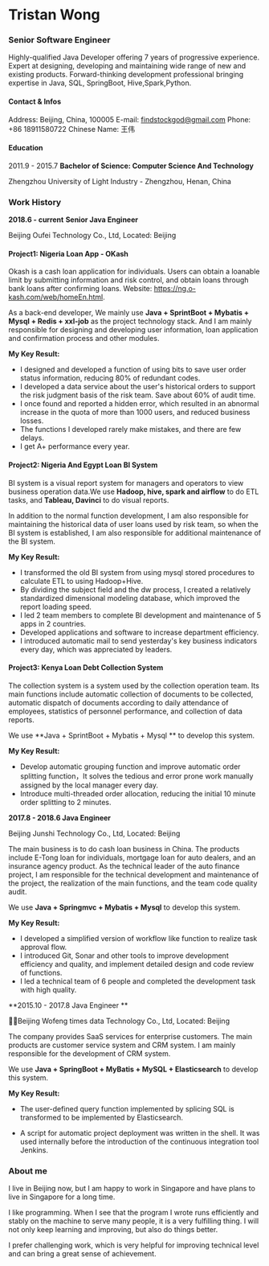 # Tristan Wong

### Senior Software Engineer 

Highly-qualified Java Developer offering 7 years of progressive experience. Expert at designing, developing and maintaining wide range of new and existing products. Forward-thinking development professional bringing expertise in Java, SQL, SpringBoot, Hive,Spark,Python.

#### Contact & Infos

Address: Beijing, China,  100005		E-mail: findstockgod@gmail.com	 		Phone: +86 18911580722       Chinese Name:  王伟

#### Education

2011.9 - 2015.7  **Bachelor of Science: Computer Science And Technology**  

Zhengzhou University of Light Industry - Zhengzhou, Henan, China



### Work History

**2018.6 - current**    **Senior Java Engineer**  

Beijing Oufei Technology Co., Ltd,      Located: Beijing

#### Project1: Nigeria Loan App - OKash

Okash is a cash loan application for individuals. Users can obtain a loanable limit by submitting information and risk control, and obtain loans through bank loans after confirming loans.  Website: https://ng.o-kash.com/web/homeEn.html.

As a back-end developer, We mainly use  **Java + SprintBoot + Mybatis + Mysql + Redis + xxl-job** as the project technology stack. And I am mainly responsible for designing and developing user information, loan application and confirmation process and other modules.

**My Key Result:**

* I designed and developed a function of using bits to save user order status information, reducing 80% of redundant codes.
* I developed a data service about the user's historical orders to support the risk judgment basis of the risk team. Save about 60% of audit time.
* I once found and reported a hidden error, which resulted in an abnormal increase in the quota of more than 1000 users,  and reduced business losses.
* The functions I developed rarely make mistakes, and there are few delays.
* I get A+ performance every year.



#### Project2: Nigeria And Egypt Loan BI System

BI system is a visual report system for managers and operators to view business operation data.We use **Hadoop, hive, spark and airflow** to do ETL tasks, and **Tableau, Davinci** to do visual reports.

In addition to the normal function development, I am also responsible for maintaining the historical data of user loans used by risk team, so when the BI system is established, I am also responsible for additional maintenance of the BI system.

**My Key Result:**

* I transformed the old BI system from using mysql stored procedures to calculate ETL to using Hadoop+Hive.  
* By dividing the subject field and the dw process, I created a relatively standardized dimensional modeling database, which improved the report loading speed.
* I led 2 team members to complete BI development and maintenance of 5 apps in 2 countries.
* Developed applications and software to increase department efficiency.
* I introduced automatic mail to send yesterday's key business indicators every day, which was appreciated by leaders.



#### Project3: Kenya Loan Debt Collection System

The collection system is a system used by the collection operation team. Its main functions include automatic collection of documents to be collected, automatic dispatch of documents according to daily attendance of employees, statistics of personnel performance, and collection of data reports.

We use **Java + SprintBoot + Mybatis + Mysql  ** to develop this system.

**My Key Result:**

* Develop automatic grouping function and improve automatic order splitting function，It solves the tedious and error prone work manually assigned by the local manager every day.
* Introduce multi-threaded order allocation, reducing the initial 10 minute order splitting to 2 minutes.



**2017.8 - 2018.6   Java Engineer**

Beijing  Junshi Technology Co., Ltd, Located: Beijing

The main business is to do cash loan business in China. The products include E-Tong loan for individuals, mortgage loan for auto dealers, and an insurance agency product. As the technical leader of the auto finance project, I am responsible for the technical development and maintenance of the project, the realization of the main functions, and the team code quality audit.

We use **Java + Springmvc + Mybatis + Mysql** to develop this system.

**My Key Result:**

* I developed a simplified version of workflow like function to realize task approval flow.
* I introduced Git, Sonar and other tools to improve development efficiency and quality, and implement detailed design and code review of functions.
* I led a technical team of 6 people and completed the development task with high quality.



**2015.10 - 2017.8   Java Engineer **

Beijing Wofeng times data Technology Co., Ltd,   Located: Beijing

The company provides SaaS services for enterprise customers. The main products are customer service system and CRM system. I am mainly responsible for the development of CRM system.

We use **Java + SpringBoot + MyBatis + MySQL + Elasticsearch** to develop this system.

**My Key Result:**

* The user-defined query function implemented by splicing SQL is transformed to be implemented by Elasticsearch.

* A script for automatic project deployment was written in the shell. It was used internally before the introduction of the continuous integration tool Jenkins.

  



### About me

I live in Beijing now, but I am happy to work in Singapore and have plans to live in Singapore for a long time.

I like programming. When I see that the program I wrote runs efficiently and stably on the machine to serve many people, it is a very fulfilling thing.  I will not only keep learning and improving, but also do things better. 

I prefer challenging work, which is very helpful for improving technical level and can bring a great sense of achievement. 















